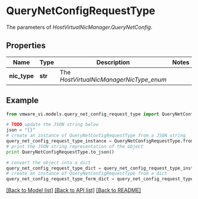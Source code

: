# QueryNetConfigRequestType

The parameters of *HostVirtualNicManager.QueryNetConfig*. 

## Properties
Name | Type | Description | Notes
------------ | ------------- | ------------- | -------------
**nic_type** | **str** | The *HostVirtualNicManagerNicType_enum*  | 

## Example

```python
from vmware_vi.models.query_net_config_request_type import QueryNetConfigRequestType

# TODO update the JSON string below
json = "{}"
# create an instance of QueryNetConfigRequestType from a JSON string
query_net_config_request_type_instance = QueryNetConfigRequestType.from_json(json)
# print the JSON string representation of the object
print QueryNetConfigRequestType.to_json()

# convert the object into a dict
query_net_config_request_type_dict = query_net_config_request_type_instance.to_dict()
# create an instance of QueryNetConfigRequestType from a dict
query_net_config_request_type_form_dict = query_net_config_request_type.from_dict(query_net_config_request_type_dict)
```
[[Back to Model list]](../README.md#documentation-for-models) [[Back to API list]](../README.md#documentation-for-api-endpoints) [[Back to README]](../README.md)


